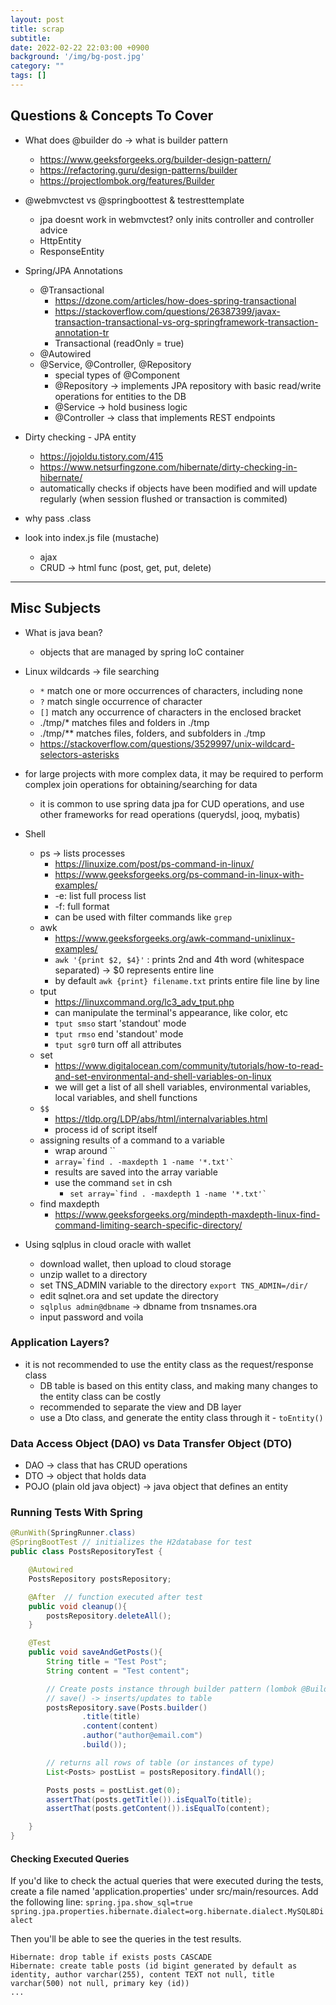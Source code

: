 ```yaml
---
layout: post
title: scrap
subtitle: 
date: 2022-02-22 22:03:00 +0900
background: '/img/bg-post.jpg'
category: ""
tags: []
---
```


## Questions & Concepts To Cover
* What does @builder do -> what is builder pattern
    * https://www.geeksforgeeks.org/builder-design-pattern/
    * https://refactoring.guru/design-patterns/builder
    * https://projectlombok.org/features/Builder

* @webmvctest vs @springboottest & testresttemplate
    * jpa doesnt work in webmvctest? only inits controller and controller advice
    * HttpEntity
    * ResponseEntity

* Spring/JPA Annotations 
    * @Transactional
        * https://dzone.com/articles/how-does-spring-transactional
        * https://stackoverflow.com/questions/26387399/javax-transaction-transactional-vs-org-springframework-transaction-annotation-tr
        * Transactional (readOnly = true)
    * @Autowired
    * @Service, @Controller, @Repository
        * special types of @Component
        * @Repository -> implements JPA repository with basic read/write operations for entities to the DB
        * @Service -> hold business logic
        * @Controller -> class that implements REST endpoints

* Dirty checking - JPA entity
    * https://jojoldu.tistory.com/415
    * https://www.netsurfingzone.com/hibernate/dirty-checking-in-hibernate/
    * automatically checks if objects have been modified and will update regularly (when session flushed or transaction is commited)

* why pass .class
* look into index.js file (mustache)
    * ajax
    * CRUD -> html func (post, get, put, delete)


---
## Misc Subjects
* What is java bean?
    * objects that are managed by spring IoC container
* Linux wildcards -> file searching
    * `*` match one or more occurrences of characters, including none
    * `?` match single occurrence of character
    * `[]` match any occurrence of characters in the enclosed bracket
    * ./tmp/* matches files and folders in ./tmp
    * ./tmp/** matches files, folders, and subfolders in ./tmp
    * https://stackoverflow.com/questions/3529997/unix-wildcard-selectors-asterisks
* for large projects with more complex data, it may be required to perform complex join operations for obtaining/searching for data
    * it is common to use spring data jpa for CUD operations, and use other frameworks for read operations (querydsl, jooq, mybatis)
* Shell 
    * ps -> lists processes
        * https://linuxize.com/post/ps-command-in-linux/
        * https://www.geeksforgeeks.org/ps-command-in-linux-with-examples/
        * -e: list full process list
        * -f: full format
        * can be used with filter commands like `grep`
    * awk
        * https://www.geeksforgeeks.org/awk-command-unixlinux-examples/
        * `awk '{print $2, $4}'` : prints 2nd and 4th word (whitespace separated) -> $0 represents entire line
        * by default `awk {print} filename.txt` prints entire file line by line
    * tput
        * https://linuxcommand.org/lc3_adv_tput.php
        * can manipulate the terminal's appearance, like color, etc
        * `tput smso` start 'standout' mode
        * `tput rmso` end 'standout' mode
        * `tput sgr0` turn off all attributes
    * set
        * https://www.digitalocean.com/community/tutorials/how-to-read-and-set-environmental-and-shell-variables-on-linux
        *  we will get a list of all shell variables, environmental variables, local variables, and shell functions
    * `$$`
        * https://tldp.org/LDP/abs/html/internalvariables.html
        * process id of script itself
    * assigning results of a command to a variable
        * wrap around ``
        * `` array=`find . -maxdepth 1 -name '*.txt'` ``
        * results are saved into the array variable
        * use the command `set` in csh
            * `` set array=`find . -maxdepth 1 -name '*.txt'` ``
    * find maxdepth
        * https://www.geeksforgeeks.org/mindepth-maxdepth-linux-find-command-limiting-search-specific-directory/
        
* Using sqlplus in cloud oracle with wallet
    * download wallet, then upload to cloud storage
    * unzip wallet to a directory
    * set TNS_ADMIN variable to the directory `export TNS_ADMIN=/dir/`
    * edit sqlnet.ora and set update the directory
    * `sqlplus admin@dbname` -> dbname from tnsnames.ora
    * input password and voila

### Application Layers?
* it is not recommended to use the entity class as the request/response class
    * DB table is based on this entity class, and making many changes to the entity class can be costly
    * recommended to separate the view and DB layer
    * use a Dto class, and generate the entity class through it - `toEntity()`


### Data Access Object (DAO) vs Data Transfer Object (DTO)
* DAO -> class that has CRUD operations
* DTO -> object that holds data
* POJO (plain old java object) -> java object that defines an entity

### Running Tests With Spring
```java
@RunWith(SpringRunner.class)
@SpringBootTest // initializes the H2database for test
public class PostsRepositoryTest {

    @Autowired
    PostsRepository postsRepository;

    @After  // function executed after test
    public void cleanup(){
        postsRepository.deleteAll();
    }

    @Test
    public void saveAndGetPosts(){
        String title = "Test Post";
        String content = "Test content";

        // Create posts instance through builder pattern (lombok @Builder)
        // save() -> inserts/updates to table
        postsRepository.save(Posts.builder()
                .title(title)
                .content(content)
                .author("author@email.com")
                .build());

        // returns all rows of table (or instances of type)
        List<Posts> postList = postsRepository.findAll();

        Posts posts = postList.get(0);
        assertThat(posts.getTitle()).isEqualTo(title);
        assertThat(posts.getContent()).isEqualTo(content);

    }
}
```

#### Checking Executed Queries
If you'd like to check the actual queries that were executed during the tests, create a file named 'application.properties' under src/main/resources.
Add the following line:
`spring.jpa.show_sql=true`
`spring.jpa.properties.hibernate.dialect=org.hibernate.dialect.MySQL8Dialect`

Then you'll be able to see the queries in the test results.
```shell
Hibernate: drop table if exists posts CASCADE 
Hibernate: create table posts (id bigint generated by default as identity, author varchar(255), content TEXT not null, title varchar(500) not null, primary key (id))
...
```


